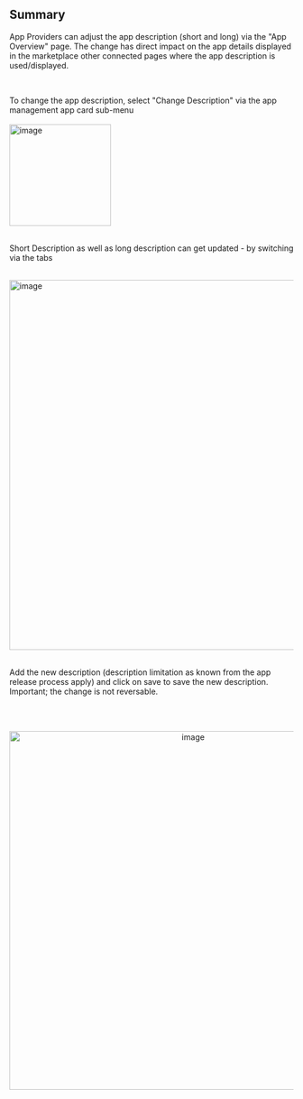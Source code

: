 ## Summary

App Providers can adjust the app description (short and long) via the "App Overview" page.
The change has direct impact on the app details displayed in the marketplace other connected pages where the app description is used/displayed.

<br>

To change the app description, select "Change Description" via the app management app card sub-menu  
<br>
<img width="180" alt="image" src="https://github.com/catenax-ng/tx-portal-assets/assets/94133633/2b5253a6-9f98-4dcc-9be6-fefb74e21a21">
<br>
<br>

Short Description as well as long description can get updated - by switching via the tabs

<br>

<img width="656" alt="image" src="https://github.com/catenax-ng/tx-portal-assets/assets/94133633/bd640dba-88da-42e5-943d-7823dcc13fad">

<br>
<br>

Add the new description (description limitation as known from the app release process apply) and click on save to save the new description.
Important; the change is not reversable.

<br>
<br>

<p align="center">
<img width="636" alt="image" src="https://github.com/catenax-ng/tx-portal-assets/assets/94133633/d7c38251-9d9a-4d28-a957-e8e691bd9d3d">
</p>

<br>
<br>
